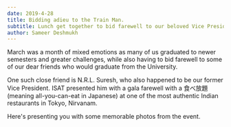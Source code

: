 ```yaml
---
date: 2019-4-28
title: Bidding adieu to the Train Man.
subtitle: Lunch get together to bid farewell to our beloved Vice President.
author: Sameer Deshmukh
---
```


March was a month of mixed emotions as many of us graduated to newer semesters
and greater challenges, while also having to bid farewell to some of our dear
friends who would graduate from the University.

One such close friend is N.R.L. Suresh, who also happened to be our former Vice
President. ISAT presented him with a gala farewell with a 食べ放題 (meaning
all-you-can-eat in Japanese) at one of the most authentic Indian restaurants
in Tokyo, Nirvanam.

Here's presenting you with some memorable photos from the event.
